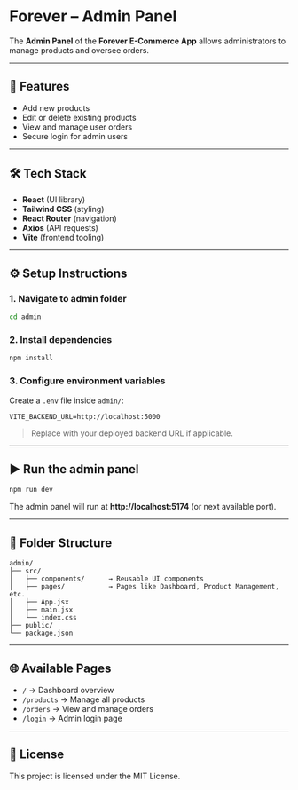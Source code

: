 # Forever – Admin Panel

The **Admin Panel** of the **Forever E-Commerce App** allows administrators to manage products and oversee orders.

---

## 🚀 Features
- Add new products
- Edit or delete existing products
- View and manage user orders
- Secure login for admin users

---

## 🛠️ Tech Stack
- **React** (UI library)
- **Tailwind CSS** (styling)
- **React Router** (navigation)
- **Axios** (API requests)
- **Vite** (frontend tooling)

---

## ⚙️ Setup Instructions

### 1. Navigate to admin folder
```bash
cd admin
```

### 2. Install dependencies
```bash
npm install
```

### 3. Configure environment variables
Create a `.env` file inside `admin/`:

```env
VITE_BACKEND_URL=http://localhost:5000
```

> Replace with your deployed backend URL if applicable.

---

## ▶️ Run the admin panel
```bash
npm run dev
```

The admin panel will run at **http://localhost:5174** (or next available port).

---

## 📂 Folder Structure
```text
admin/
├── src/
│   ├── components/      → Reusable UI components
│   ├── pages/           → Pages like Dashboard, Product Management, etc.
│   ├── App.jsx
│   ├── main.jsx
│   └── index.css
├── public/
└── package.json
```

---

## 🌐 Available Pages
- `/` → Dashboard overview
- `/products` → Manage all products
- `/orders` → View and manage orders
- `/login` → Admin login page

---

## 📜 License
This project is licensed under the MIT License.
